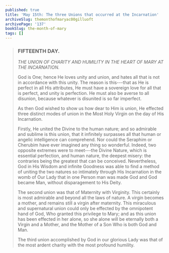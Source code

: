 ```yaml
---
published: true
title: 'May 15th: The three Unions that occurred at the Incarnation'
archiveSlug: themonthofmaryac00gilluoft
archivePage: '137'
bookSlug: the-month-of-mary
tags: []
---
```


> ### FIFTEENTH DAY.
> 
> *THE UNION OF CHARITY AND HUMILITY IN THE HEART OF MARY AT THE INCARNATION.*
> 
> God is One; hence He loves unity and union, and hates all that is not in accordance with this unity. The reason is this---that as He is perfect in all His attributes, He must have a sovereign love for all that is perfect, and unity is perfection. He must also be averse to all disunion, because whatever is disunited is so far imperfect.
> 
> As then God wished to show us how dear to Him is union, He effected three distinct modes of union in the Most Holy Virgin on the day of His Incarnation.
> 
> Firstly, He united the Divine to the human nature; and so admirable and sublime is this union, that it infinitely surpasses all that human or angelic intelligence can comprehend. Nor could the Seraphim or Cherubim have ever imagined any thing so wonderful. Indeed, two opposite extremes were to meet---the Divine Nature, which is essential perfection, and human nature, the deepest misery: the contraries being the greatest that can be conceived. Nevertheless, God in His Wisdom and infinite Goodness was able to find a method of uniting the two natures so intimately through His Incarnation in the womb of Our Lady that in one Person man was made God and God became Man, without disparagement to His Deity.
> 
> The second union was that of Maternity with Virginity. This certainly is most admirable and beyond all the laws of nature. A virgin becomes a mother, and remains still a virgin after maternity. This miraculous and supernatural union could only be effected by the omnipotent hand of God, Who granted this privilege to Mary; and as this union has been effected in her alone, so she alone will be eternally both a Virgin and a Mother, and the Mother of a Son Who is both God and Man.
> 
> The third union accomplished by God in our glorious Lady was that of the most ardent charity with the most profound humility.
